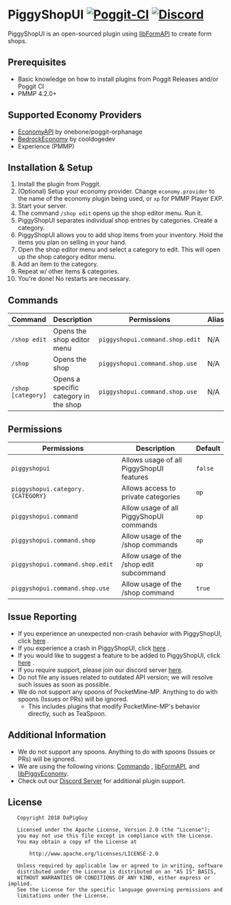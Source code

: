 # PiggyShopUI [![Poggit-CI](https://poggit.pmmp.io/shield.dl/PiggyShopUI)](https://poggit.pmmp.io/p/PiggyShopUI) [![Discord](https://img.shields.io/discord/330850307607363585?logo=discord)](https://discord.gg/qmnDsSD)

PiggyShopUI is an open-sourced plugin using [libFormAPI](https://github.com/jojoe77777/FormAPI) to create form shops.

## Prerequisites

* Basic knowledge on how to install plugins from Poggit Releases and/or Poggit CI
* PMMP 4.2.0+

## Supported Economy Providers

* [EconomyAPI](https://poggit.pmmp.io/p/EconomyAPI) by onebone/poggit-orphanage
* [BedrockEconomy](https://poggit.pmmp.io/p/BedrockEconomy) by cooldogedev
* Experience (PMMP)

## Installation & Setup

1. Install the plugin from Poggit.
2. (Optional) Setup your economy provider. Change `economy.provider` to the name of the economy plugin being used,
   or `xp` for PMMP Player EXP.
3. Start your server.
4. The command `/shop edit` opens up the shop editor menu. Run it.
5. PiggyShopUI separates individual shop entries by categories. Create a category.
6. PiggyShopUI allows you to add shop items from your inventory. Hold the items you plan on selling in your hand.
7. Open the shop editor menu and select a category to edit. This will open up the shop category editor menu.
8. Add an item to the category.
9. Repeat w/ other items & categories.
10. You're done! No restarts are necessary.

## Commands

| Command            | Description                           | Permissions                     | Aliases |
|--------------------|---------------------------------------|---------------------------------|---------|
| `/shop edit`       | Opens the shop editor menu            | `piggyshopui.command.shop.edit` | N/A     |
| `/shop`            | Opens the shop                        | `piggyshopui.command.shop.use`  | N/A     |
| `/shop [category]` | Opens a specific category in the shop | `piggyshopui.command.shop.use`  | N/A     |

## Permissions

| Permissions                       | Description                              | Default |
|-----------------------------------|------------------------------------------|---------|
| `piggyshopui`                     | Allows usage of all PiggyShopUI features | `false` |
| `piggyshopui.category.{CATEGORY}` | Allows access to private categories      | `op`    |
| `piggyshopui.command`             | Allow usage of all PiggyShopUI commands  | `op`    |
| `piggyshopui.command.shop`        | Allow usage of the /shop commands        | `op`    |
| `piggyshopui.command.shop.edit`   | Allow usage of the /shop edit subcommand | `op`    |
| `piggyshopui.command.shop.use`    | Allow usage of the /shop command         | `true`  |

## Issue Reporting

* If you experience an unexpected non-crash behavior with PiggyShopUI,
  click [here](https://github.com/DaPigGuy/PiggyShopUI/issues/new?assignees=DaPigGuy&labels=bug&template=bug_report.md&title=)
  .
* If you experience a crash in PiggyShopUI,
  click [here](https://github.com/DaPigGuy/PiggyShopUI/issues/new?assignees=DaPigGuy&labels=bug&template=crash.md&title=)
  .
* If you would like to suggest a feature to be added to PiggyShopUI,
  click [here](https://github.com/DaPigGuy/PiggyShopUI/issues/new?assignees=DaPigGuy&labels=suggestion&template=suggestion.md&title=)
  .
* If you require support, please join our discord server [here](https://discord.gg/qmnDsSD).
* Do not file any issues related to outdated API version; we will resolve such issues as soon as possible.
* We do not support any spoons of PocketMine-MP. Anything to do with spoons (Issues or PRs) will be ignored.
    * This includes plugins that modify PocketMine-MP's behavior directly, such as TeaSpoon.

## Additional Information

* We do not support any spoons. Anything to do with spoons (Issues or PRs) will be ignored.
* We are using the following virions: [Commando](https://github.com/CortexPE/Commando)
  , [libFormAPI](https://github.com/jojoe77777/FormAPI),
  and [libPiggyEconomy](https://github.com/DaPigGuy/libPiggyEconomy).
* Check out our [Discord Server](https://discord.gg/qmnDsSD) for additional plugin support.

## License

```
   Copyright 2018 DaPigGuy

   Licensed under the Apache License, Version 2.0 (the "License");
   you may not use this file except in compliance with the License.
   You may obtain a copy of the License at

       http://www.apache.org/licenses/LICENSE-2.0

   Unless required by applicable law or agreed to in writing, software
   distributed under the License is distributed on an "AS IS" BASIS,
   WITHOUT WARRANTIES OR CONDITIONS OF ANY KIND, either express or implied.
   See the License for the specific language governing permissions and
   limitations under the License.

```
